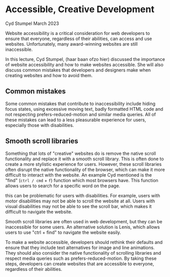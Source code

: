 # Accessible, Creative Development
Cyd Stumpel March 2023

Website accessibility is a critical consideration for web developers to ensure that everyone, regardless of their abilities, can access and use websites. Unfortunately, many award-winning websites are still inaccessible.

In this lecture, Cyd Stumpel, (haar baan ofzo hier) discussed the importance of website accessibility and how to make websites accessible. She will also discuss common mistakes that developers and designers make when creating websites and how to avoid them.

## Common mistakes
Some common mistakes that contribute to inaccessibility include hiding focus states, using excessive moving text, badly formatted HTML code and not respecting prefers-reduced-motion and similar media queries. All of these mistakes can lead to a less pleasurable experience for users, especially those with disabilities.

## Smooth scroll libraries
Something that lots of "creative" websites do is remove the native scroll functionality and replace it with a smooth scroll library. This is often done to create a more stylistic experience for users. However, these scroll libraries often disrupt the native functionality of the browser, which can make it more difficult to interact with the website. An example Cyd mentioned is the "find" (`ctrl / cmd` + `f`) function which most browsers have. This function allows users to search for a specific word on the page. 

this can be problematic for users with disabilities. For example, users with motor disabilities may not be able to scroll the website at all. Users with visual disabilities may not be able to see the scroll bar, which makes it difficult to navigate the website.

Smooth scroll libraries are often used in web development, but they can be inaccessible for some users. An alternative solution is Lenis, which allows users to use "ctrl + find" to navigate the website easily.

To make a website accessible, developers should rethink their defaults and ensure that they include text alternatives for image and line animations. They should also consider the native functionality of scrolling libraries and respect media queries such as prefers-reduced-motion. By taking these steps, developers can create websites that are accessible to everyone, regardless of their abilities.



<!--
- Creative development wat wel accessible is.

## Why are so many award winning website inaccessible?
- Focus states worden vaak verborgen
- Veel bewegende tekst, rare html etc.

## Veelgemaakte fouten bij het maken van een website
- Tekst-select wordt uitgezet waardoor bijvoorbeeld screen readers geselecteerde tekst niet kunnen lezen.
- Focus states worden verborgen
- Native scroll wordt verwijderd of aangepast
- Alt teksten worden vergeten
- Geen tekst alternatieven voor geanimeerde tekstvlakken. Zorgt ervoor dat letters 1 voor 1 worden voorgelezen
- Prefers-reduced-motion en soortgelijk wordt niet gerespecteerd

Alternatief voor smooth scroll libraries:
Lenis: ctrl + find werkt wel

## Hoe maak je een website toegankelijk?
- Rethink your defaults
- Voeg tekst alternatives toe voor img en line animations
- Denk na over native functionaliteit van scrolling libraries
- Respecteer prefers-reduced-motion en soortgelijke media queries
-->
